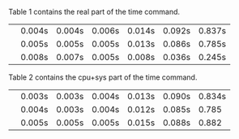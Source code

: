 
Table 1 contains the real part of the time command.

|      |        |        |        |        |      |      |
| ---- |--------|--------|--------|--------| ---- | ---- |
|      | 0.004s | 0.004s | 0.006s | 0.014s |  0.092s    | 0.837s     |
|      | 0.005s | 0.005s | 0.005s |0.013s  |  0.086s    | 0.785s     |
|      | 0.008s | 0.007s | 0.005s |   0.008s     |0.036s      |  0.245s    |

Table 2 contains the cpu+sys part of the time command.

|      |        |        |        |        |        |        |
| ---- |--------|--------|--------|--------|--------|--------|
|      | 0.003s | 0.003s | 0.004s | 0.013s | 0.090s | 0.834s |
|      | 0.004s | 0.003s |     0.004s    | 0.012s | 0.085s | 0.785  |
|      | 0.005s | 0.005s |    0.005s    | 0.015s | 0.088s | 0.882  |

